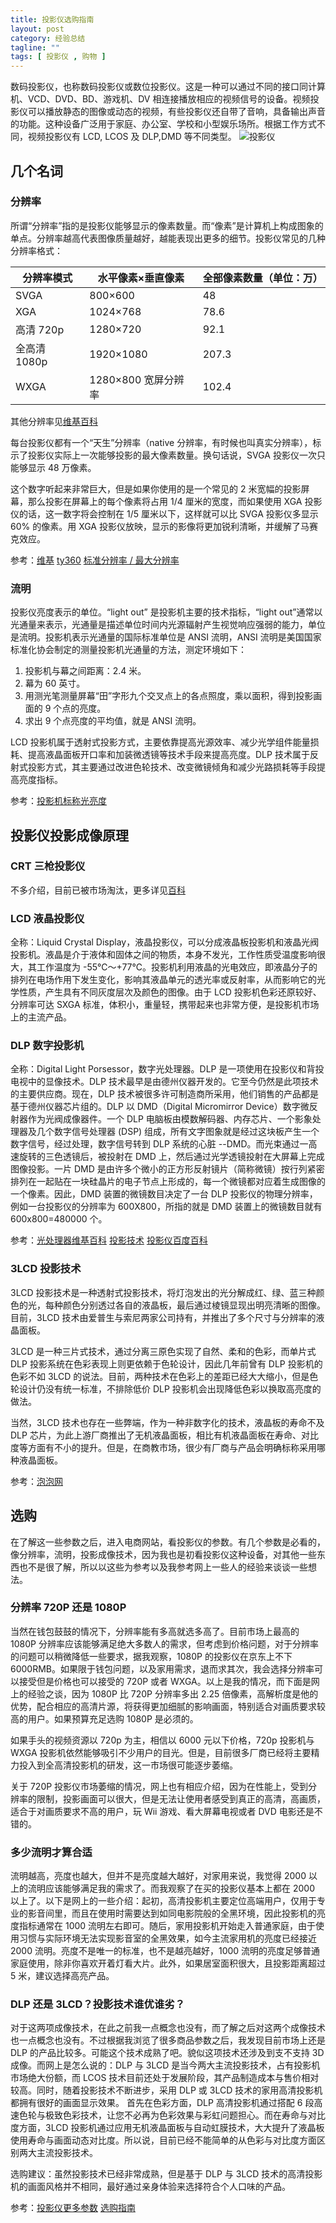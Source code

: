 ```yaml
---
title: 投影仪选购指南
layout: post
category: 经验总结
tagline: ""
tags: [ 投影仪 , 购物 ]
---
```


数码投影仪，也称数码投影仪或数位投影仪。这是一种可以通过不同的接口同计算机、VCD、DVD、BD、游戏机、DV 相连接播放相应的视频信号的设备。视频投影仪可以播放静态的图像或动态的视频，有些投影仪还自带了音响，具备输出声音的功能。这种设备广泛用于家庭、办公室、学校和小型娱乐场所。根据工作方式不同，视频投影仪有 LCD, LCOS 及 DLP,DMD 等不同类型。
![投影仪](https://lh6.googleusercontent.com/-blOHagOCWAw/Uqh-vHEpJ1I/AAAAAAAAZ6c/q4FOGa9K_PI/w640/projector.jpg)

## 几个名词

### 分辨率

所谓“分辨率”指的是投影仪能够显示的像素数量。而“像素”是计算机上构成图象的单点。分辨率越高代表图像质量越好，越能表现出更多的细节。投影仪常见的几种分辨率格式：

分辨率模式 | 水平像素×垂直像素 | 全部像素数量（单位：万）
---------- | ------------------ | -----------------------
SVGA       | 800×600           | 48
XGA        | 1024×768          | 78.6
高清 720p   | 1280×720          | 92.1
全高清 1080p| 1920×1080         | 207.3
WXGA       | 1280×800 宽屏分辨率| 102.4

其他分辨率见[维基百科](http://en.wikipedia.org/wiki/Graphics_display_resolution)

每台投影仪都有一个“天生”分辨率（native 分辨率，有时候也叫真实分辨率），标示了投影仪实际上一次能够投影的最大像素数量。换句话说，SVGA 投影仪一次只能够显示 48 万像素。

这个数字听起来非常巨大，但是如果你使用的是一个常见的 2 米宽幅的投影屏幕，那么投影在屏幕上的每个像素将占用 1/4 厘米的宽度，而如果使用 XGA 投影仪的话，这一数字将会控制在 1/5 厘米以下，这样就可以比 SVGA 投影仪多显示 60% 的像素。用 XGA 投影仪放映，显示的影像将更加锐利清晰，并缓解了马赛克效应。

参考：[维基](http://zh.wikipedia.org/wiki/%E5%88%86%E8%BE%A8%E7%8E%87)  [ty360](http://www.ty360.com/technology/touyinyi-03.htm)  [标准分辨率 / 最大分辨率](http://www.ty360.com/technology/touyin-06.htm)

### 流明
投影仪亮度表示的单位。“light out” 是投影机主要的技术指标，“light out”通常以光通量来表示，光通量是描述单位时间内光源辐射产生视觉响应强弱的能力，单位是流明。投影机表示光通量的国际标准单位是 ANSI 流明，ANSI 流明是美国国家标准化协会制定的测量投影机光通量的方法，测定环境如下：

1. 投影机与幕之间距离：2.4 米。
2. 幕为 60 英寸。
3. 用测光笔测量屏幕“田”字形九个交叉点上的各点照度，乘以面积，得到投影画面的 9 个点的亮度。
4. 求出 9 个点亮度的平均值，就是 ANSI 流明。

LCD 投影机属于透射式投影方式，主要依靠提高光源效率、减少光学组件能量损耗、提高液晶面板开口率和加装微透镜等技术手段来提高亮度。DLP 技术属于反射式投影方式，其主要通过改进色轮技术、改变微镜倾角和减少光路损耗等手段提高亮度指标。

参考：[投影机标称光亮度](http://www.ty360.com/technology/touyin-04.htm)

## 投影仪投影成像原理

### CRT 三枪投影仪
不多介绍，目前已被市场淘汰，更多详见[百科](http://baike.baidu.com/view/55705.htm#3_1)

### LCD 液晶投影仪
全称：Liquid Crystal Display，液晶投影仪，可以分成液晶板投影机和液晶光阀投影机。液晶是介于液体和固体之间的物质，本身不发光，工作性质受温度影响很大，其工作温度为 -55℃～+77℃。投影机利用液晶的光电效应，即液晶分子的排列在电场作用下发生变化，影响其液晶单元的透光率或反射率，从而影响它的光学性质，产生具有不同灰度层次及颜色的图像。由于 LCD 投影机色彩还原较好、分辨率可达 SXGA 标准，体积小，重量轻，携带起来也非常方便，是投影机市场上的主流产品。

### DLP 数字投影机
全称：Digital Light Porsessor，数字光处理器。DLP 是一项使用在投影仪和背投电视中的显像技术。DLP 技术最早是由德州仪器开发的。它至今仍然是此项技术的主要供应商。现在，DLP 技术被很多许可制造商所采用，他们销售的产品都是基于德州仪器芯片组的。DLP 以 DMD（Digital Micromirror Device）数字微反射器作为光阀成像器件。一个 DLP 电脑板由模数解码器、内存芯片、一个影象处理器及几个数字信号处理器 (DSP) 组成，所有文字图象就是经过这块板产生一个数字信号，经过处理，数字信号转到 DLP 系统的心脏 --DMD。而光束通过一高速旋转的三色透镜后，被投射在 DMD 上，然后通过光学透镜投射在大屏幕上完成图像投影。一片 DMD 是由许多个微小的正方形反射镜片（简称微镜）按行列紧密排列在一起贴在一块硅晶片的电子节点上形成的，每一个微镜都对应着生成图像的一个像素。因此，DMD 装置的微镜数目决定了一台 DLP 投影仪的物理分辨率，例如一台投影仪的分辨率为 600X800，所指的就是 DMD 装置上的微镜数目就有 600x800=480000 个。

参考：[光处理器维基百科](http://zh.wikipedia.org/wiki/%E6%95%B0%E5%AD%97%E5%85%89%E5%A4%84%E7%90%86)  [投影技术](http://www.ty360.com/technology/touyin-01.htm)  [投影仪百度百科](http://baike.baidu.com/view/55705.htm)

### 3LCD 投影技术
3LCD 投影技术是一种透射式投影技术，将灯泡发出的光分解成红、绿、蓝三种颜色的光，每种颜色分别透过各自的液晶板，最后通过棱镜显现出明亮清晰的图像。目前，3LCD 技术由爱普生与索尼两家公司持有，并推出了多个尺寸与分辨率的液晶面板。

3LCD 是一种三片式技术，通过分离三原色实现了自然、柔和的色彩，而单片式 DLP 投影系统在色彩表现上则更依赖于色轮设计，因此几年前曾有 DLP 投影机的色彩不如 3LCD 的说法。目前，两种技术在色彩上的差距已经大大缩小，但是色轮设计仍没有统一标准，不排除低价 DLP 投影机会出现降低色彩以换取高亮度的做法。

当然，3LCD 技术也存在一些弊端，作为一种非数字化的技术，液晶板的寿命不及 DLP 芯片，为此上游厂商推出了无机液晶面板，相比有机液晶面板在寿命、对比度等方面有不小的提升。但是，在商教市场，很少有厂商与产品会明确标称采用哪种液晶面板。

参考：[泡泡网](http://www.pcpop.com/doc/0/627/627657.shtml)

## 选购
在了解这一些参数之后，进入电商网站，看投影仪的参数。有几个参数是必看的，像分辨率，流明，投影成像技术，因为我也是初看投影仪这种设备，对其他一些东西也不是很了解，所以以这些为参考以及我参考网上一些人的经验来谈谈一些想法。

### 分辨率 720P 还是 1080P
当然在钱包鼓鼓的情况下，分辨率能有多高就选多高了。目前市场上最高的 1080P 分辨率应该能够满足绝大多数人的需求，但考虑到价格问题，对于分辨率的问题可以稍微降低一些要求，据我观察，1080P 的投影仪在京东上不下 6000RMB。如果限于钱包问题，以及家用需求，退而求其次，我会选择分辨率可以接受但是价格也可以接受的 720P 或者 WXGA。以上是我的情况，而下面是网上的经验之谈，因为 1080P 比 720P 分辨率多出 2.25 倍像素，高解析度是他的优势，配合相应的高清片源，将获得更加细腻的影响画面，特别适合对画质要求较高的用户。如果预算充足选购 1080P 是必须的。

如果手头的视频资源以 720p 为主，相信以 6000 元以下价格，720p 投影机与 WXGA 投影机依然能够吸引不少用户的目光。但是，目前很多厂商已经将主要精力投入到全高清投影机的研发，这一市场很可能逐步萎缩。

关于 720P 投影仪市场萎缩的情况，网上也有相应介绍，因为在性能上，受到分辨率的限制，投影画面可以很大，但是无法让使用者感受到真正的高清，高画质，适合于对画质要求不高的用户，玩 Wii 游戏、看大屏幕电视或者 DVD 电影还是不错的。

### 多少流明才算合适
流明越高，亮度也越大，但并不是亮度越大越好，对家用来说，我觉得 2000 以上的流明应该能够满足我的需求了。而我观察了在买的投影仪基本上都在 2000 以上了。以下是网上的一些介绍：起初，高清投影机主要定位高端用户，仅用于专业的影音间里，而且在使用时需要达到如同电影院般的全黑环境，因此投影机的亮度指标通常在 1000 流明左右即可。随后，家用投影机开始走入普通家庭，由于使用习惯与实际环境无法实现影音室的全黑效果，如今主流家用机的亮度已经接近 2000 流明。亮度不是唯一的标准，也不是越亮越好，1000 流明的亮度足够普通家庭使用，除非你喜欢开着灯看大片。此外，如果居室面积很大，且投影距离超过 5 米，建议选择高亮产品。

### DLP 还是 3LCD？投影技术谁优谁劣？
对于这两项成像技术，在此之前我一点概念也没有，而了解之后对这两个成像技术也一点概念也没有。不过根据我浏览了很多商品参数之后，我发现目前市场上还是 DLP 的产品比较多。可能这个技术成熟了吧。貌似这项技术还涉及到支不支持 3D 成像。而网上是怎么说的：DLP 与 3LCD 是当今两大主流投影技术，占有投影机市场绝大份额，而 LCOS 技术目前还处于发展阶段，其产品制造成本与售价相对较高。同时，随着投影技术不断进步，采用 DLP 或 3LCD 技术的家用高清投影机都拥有很好的画面显示效果。
首先在色彩方面，DLP 高清投影机通过搭配 6 段高速色轮与极致色彩技术，让您不必再为色彩效果与彩虹问题担心。而在寿命与对比度方面，3LCD 投影机通过应用无机液晶面板与自动虹膜技术，大大提升了液晶板使用寿命与画面动态对比度。所以说，目前已经不能简单的从色彩与对比度方面区别两大主流投影技术。

选购建议：虽然投影技术已经非常成熟，但是基于 DLP 与 3LCD 技术的高清投影机的画面风格并不相同，最好通过亲身体验来选择符合个人口味的产品。

参考：[投影仪更多参数](http://www.ty360.com/technology/technology.htm)  [选购指南](http://www.hefeiplus.com/display.asp?id=1026)
